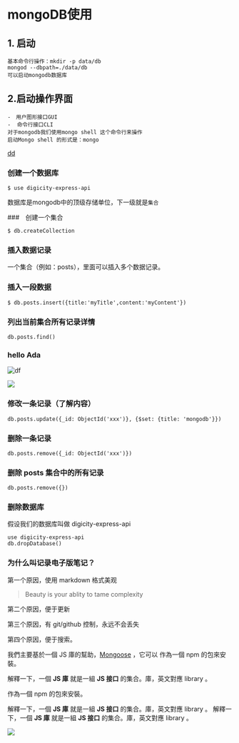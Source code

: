 # mongoDB使用

## 1. 启动

    基本命令行操作：mkdir -p data/db
    mongod --dbpath=./data/db
    可以启动mongodb数据库

## 2.启动操作界面

    -　用户图形接口GUI
    -  命令行接口CLI
    对于mongodb我们使用mongo shell 这个命令行来操作
    启动Mongo shell 的形式是：mongo
[dd](http://www/baidu.com)

### 创建一个数据库
```
$ use digicity-express-api
```
数据库是mongodb中的顶级存储单位，下一级就是``集合``

###　创建一个集合
```
$ db.createCollection
```
### 插入数据记录

一个集合（例如：posts），里面可以插入多个数据记录。


### 插入一段数据
```
$ db.posts.insert({title:'myTitle',content:'myContent'})
```

### 列出当前集合所有记录详情

```
db.posts.find()
```


### hello Ada
![df](http://img06.tooopen.com/images/20160924/tooopen_sy_179904684231.jpg)

![](https://github.com/happypeter/digicity-express-api/blob/master/doc/img/001-ada.png?raw=true)
### 修改一条记录（了解内容）

 ```
 db.posts.update({_id: ObjectId('xxx')}, {$set: {title: 'mongodb'}})
 ```

 ### 删除一条记录

 ```
 db.posts.remove({_id: ObjectId('xxx')})
 ```
 ### 删除 posts 集合中的所有记录

 ```
 db.posts.remove({})
 ```

 ### 删除数据库

 假设我们的数据库叫做 digicity-express-api

 ```
 use digicity-express-api
 db.dropDatabase()
 ```

### 为什么叫记录电子版笔记？

第一个原因，使用 markdown 格式美观

>Beauty is your ablity to tame complexity

第二个原因，便于更新

第三个原因，有 git/github 控制，永远不会丢失

第四个原因，便于搜索。


我們主要基於一個 JS 庫的幫助，[Mongoose](http://mongoosejs.com/) ，它可以
 作為一個 npm 的包來安裝。

 解釋一下，一個 **JS 庫** 就是一組 **JS 接口** 的集合。庫，英文對應 library 。

 作為一個 npm 的包來安裝。

  解釋一下，一個 **JS 庫** 就是一組 **JS 接口** 的集合。庫，英文對應 library 。		  解釋一下，一個 **JS 庫** 就是一組 **JS 接口** 的集合。庫，英文對應 library 。


 ![](https://github.com/happypeter/digicity-express-api/blob/master/doc/img/002-mongoose.png?raw=true)

